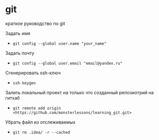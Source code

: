 # git
краткое руководство по git

Задать имя
- `git config --global user.name "your_name"`

Задать почту
- `git config --global user.email "email@yandex.ru"`


Сгенерировать ssh-ключ
- `ssh-keygen`

Залить локальный проект на только что созданный репозиотрий на гитхаб
- `git remote add origin <https://github.com/monsterlessons/learning_git.git>`


Убрать файл из отслеживаемых
- `git rm .idea/ -r --cached`
